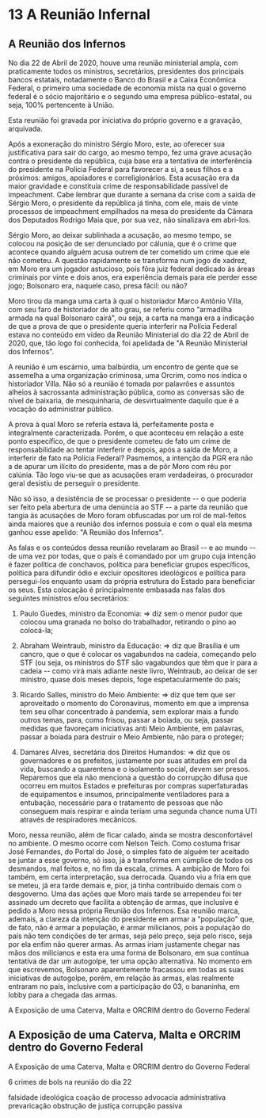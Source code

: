 # 13 A Reunião Infernal

## A Reunião dos Infernos

No dia 22 de Abril de 2020, houve uma reunião ministerial ampla, com praticamente todos os ministros, secretários, presidentes dos principais bancos estatais, notadamente o Banco do Brasil e a Caixa Econômica Federal, o primeiro uma sociedade de economia mista na qual o governo federal é o sócio majoritário e o segundo uma empresa público-estatal, ou seja, 100% pertencente à União.

Esta reunião foi gravada por iniciativa do próprio governo e a gravação, arquivada.

Após a exoneração do ministro Sérgio Moro, este, ao oferecer sua justificativa para sair do cargo, ao mesmo tempo, fez uma grave acusação contra o presidente da república, cuja base era a tentativa de interferência do presidente na Polícia Federal para favorecer a si, a seus filhos e a próximos: amigos, apoiadores e correligionários. Esta acusação era da maior gravidade e constituía crime de responsabilidade passível de impeachment. Cabe lembrar que durante a semana da crise com a saída de Sérgio Moro, o presidente da república já tinha, com ele, mais de vinte processos de impeachment empilhados na mesa do presidente da Câmara dos Deputados Rodrigo Maia que, por sua vez, não sinalizava em abri-los.

Sérgio Moro, ao deixar sublinhada a acusação, ao mesmo tempo, se colocou na posição de ser denunciado por cálunia, que é o crime que acontece quando alguém acusa outrem de ter cometido um crime que ele não cometeu. A questão rapidamente se transforma num jogo de xadrez, em Moro era um jogador astucioso, pois fôra juiz federal dedicado às áreas criminais por vinte e dois anos, era experiência demais para ele perder esse jogo; Bolsonaro era, naquele caso, presa fácil: ou não?

Moro tirou da manga uma carta à qual o historiador Marco Antônio Villa, com seu faro de historiador de alto grau, se referiu como "armadilha armada na qual Bolsonaro cairá", ou seja, a carta na manga era a indicação de que a prova de que o presidente queria interferir na Polícia Federal estava no conteúdo em vídeo da Reunião Ministerial do dia 22 de Abril de 2020, que, tão logo foi conhecida, foi apelidada de "A Reunião Ministerial dos Infernos".

A reunião é um escárnio, uma balbúrdia, um encontro de gente que se assemelha a uma organização criminosa, uma Orcrim, como nos indica o historiador Villa. Não só a reunião é tomada por palavrões e assuntos alheios à sacrossanta administração pública, como as conversas são de nível de baixaria, de mesquinharia, de desvirtualmente daquilo que é a vocação do administrar público.

A prova à qual Moro se referia estava lá, perfeitamente posta e integralmente caracterizada. Porém, o que aconteceu em relação a este ponto específico, de que o presidente cometeu de fato um crime de responsabilidade ao tentar interferir e depois, após a saída de Moro, a interferir de fato na Polícia Federal? Pasmemos, a intenção da PGR era não a de apurar um ilícito do presidente, mas a de pôr Moro com réu por calúnia. Tão logo viu-se que as acusações eram verdadeiras, o procurador geral desistiu de perseguir o presidente.

Não só isso, a desistência de se processar o presidente -- o que poderia ser feito pela abertura de uma denúncia ao STF -- a parte da reunião que tangia às acusações de Moro foram obfuscadas por um rol de mal-feitos ainda maiores que a reunião dos infernos possuía e com o qual ela mesma ganhou esse apelido: "A Reunião dos Infernos".

As falas e os conteúdos dessa reunião revelaram ao Brasil -- e ao mundo -- de uma vez por todas, que o país é comandado por um grupo cuja intenção é fazer política de conchavos, política para beneficiar grupos específicos, política para difundir ódio e excluir opositores ideológicos e política para persegui-los enquanto usam da própria estrutura do Estado para beneficiar os seus. Esta colocação é principalmente embasada nas falas dos seguintes ministros e/ou secretários:

1) Paulo Guedes, ministro da Economia:
	=> diz sem o menor pudor que colocou uma granada no bolso do trabalhador, retirando o pino ao colocá-la;

2) Abraham Weintraub, ministro da Educação:
   => diz que Brasília é um cancro, que o que é colocar os vagabundos na cadeia, começando pelo STF (ou seja, os ministros do STF são vagabundos que têm que ir para a cadeia -- como virá mais adiante neste livro, Weintraub, ao deixar de ser ministro, quase dois meses depois, foge espetacularmente do país;

3) Ricardo Salles, ministro do Meio Ambiente:
   => diz que tem que ser aproveitado o momento do Coronavírus, momento em que a imprensa tem seu olhar concentrado à pandemia, sem explorar mais a fundo outros temas, para, como frisou, passar a boiada, ou seja, passar medidas que favoreçam iniciativas anti Meio Ambiente, em palavras, passar a boiada para destruir o Meio Ambiente, não para o proteger;
   
4) Damares Alves, secretária dos Direitos Humandos:
   => diz que os governadores e os prefeitos, justamente por suas atitudes em prol da vida, buscando a quarentena e o isolamento social, devem ser presos. Reparemos que ela não menciona a questão do corrupção difusa que ocorreu em muitos Estados e prefeituras por compras superfaturadas de equipamentos e insumos, principalmente ventiladores para a entubação, necessário para o tratamento de pessoas que não conseguem mais respirar e ainda teriam uma segunda chance numa UTI através de respiradores mecânicos.

Moro, nessa reunião, além de ficar calado, ainda se mostra desconfortável no ambiente. O mesmo ocorre com Nelson Teich. Como costuma frisar José Fernandes, do Portal do José, o simples fato de alguém ter aceitado se juntar a esse governo, só isso, já a transforma em cúmplice de todos os desmandos, mal feitos e, no fim da escala, crimes. A ambição de Moro foi também, em certa interpretação, sua derrocada. Quando viu a fria em que se meteu, já era tarde demais e, pior, já tinha contribuído demais com o desgoverno. Uma das ações que Moro mais tarde se arrependeu foi ter assinado um decreto que facilita a obtenção de armas, que inclusive é pedido a Moro nessa própria Reunião dos Infernos. Esa reunião marca, ademais, a clareza da intenção do presidente em armar a "população" que, de fato, não é armar a população, é armar milicianos, pois a população do país não tem condições de ter armas, seja pelo preço, seja pelo risco, seja por ela enfim não querer armas.  As armas iriam justamente chegar nas mãos dos milicianos e esta era uma forma de Bolsonaro, em sua contínua tentativa de dar um autogolpe, ter uma opção alternativa. No momento em que escrevemos, Bolsonaro aparentemente fracassou em todas as suas iniciativas de autogolpe, porém, em relação às armas, elas realmente entraram no país, inclusive com a participação do 03, o bananinha, em lobby para a chegada das armas.

A Exposição de uma Caterva, Malta e ORCRIM dentro do Governo Federal

## A Exposição de uma Caterva, Malta e ORCRIM dentro do Governo Federal

A Exposição de uma Caterva, Malta e ORCRIM dentro do Governo Federal


6 crimes de bols na reunião do dia 22

falsidade ideológica
coação de processo
advocacia administrativa
prevaricação
obstrução de justiça
corrupção passiva

